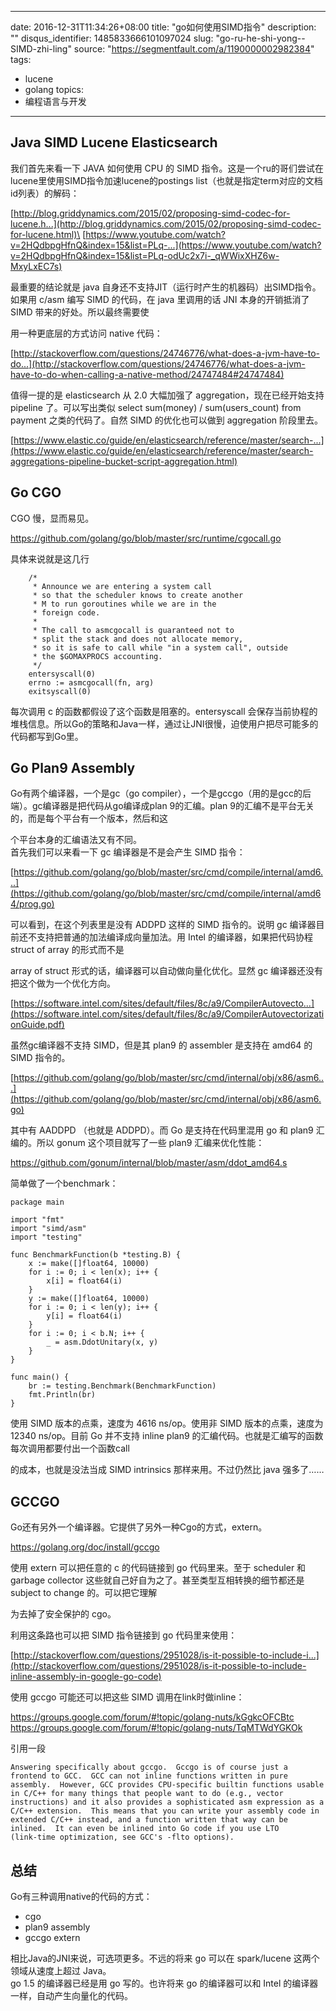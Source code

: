 
---
date: 2016-12-31T11:34:26+08:00
title: "go如何使用SIMD指令"
description: ""
disqus_identifier: 1485833666101097024
slug: "go-ru-he-shi-yong--SIMD-zhi-ling"
source: "https://segmentfault.com/a/1190000002982384"
tags: 
- lucene 
- golang 
topics:
- 编程语言与开发
---

Java SIMD Lucene Elasticsearch
------------------------------

我们首先来看一下 JAVA 如何使用 CPU 的 SIMD
指令。这是一个ru的哥们尝试在lucene里使用SIMD指令加速lucene的postings
list（也就是指定term对应的文档id列表）的解码：

[http://blog.griddynamics.com/2015/02/proposing-simd-codec-for-lucene.h...](http://blog.griddynamics.com/2015/02/proposing-simd-codec-for-lucene.html)\
[https://www.youtube.com/watch?v=2HQdbpgHfnQ&index=15&list=PLq-...](https://www.youtube.com/watch?v=2HQdbpgHfnQ&index=15&list=PLq-odUc2x7i-_qWWixXHZ6w-MxyLxEC7s)

最重要的结论就是 java
自身还不支持JIT（运行时产生的机器码）出SIMD指令。如果用 c/asm 编写 SIMD
的代码，在 java 里调用的话 JNI 本身的开销抵消了 SIMD
带来的好处。所以最终需要使

用一种更底层的方式访问 native 代码：

[http://stackoverflow.com/questions/24746776/what-does-a-jvm-have-to-do...](http://stackoverflow.com/questions/24746776/what-does-a-jvm-have-to-do-when-calling-a-native-method/24747484#24747484)

值得一提的是 elasticsearch 从 2.0 大幅加强了
aggregation，现在已经开始支持 pipeline 了。可以写出类似 select
sum(money) / sum(users\_count) from payment 之类的代码了。自然 SIMD
的优化也可以做到 aggregation 阶段里去。

[https://www.elastic.co/guide/en/elasticsearch/reference/master/search-...](https://www.elastic.co/guide/en/elasticsearch/reference/master/search-aggregations-pipeline-bucket-script-aggregation.html)

Go CGO
------

CGO 慢，显而易见。

<https://github.com/golang/go/blob/master/src/runtime/cgocall.go>

具体来说就是这几行

        /*
         * Announce we are entering a system call
         * so that the scheduler knows to create another
         * M to run goroutines while we are in the
         * foreign code.
         *
         * The call to asmcgocall is guaranteed not to
         * split the stack and does not allocate memory,
         * so it is safe to call while "in a system call", outside
         * the $GOMAXPROCS accounting.
         */
        entersyscall(0)
        errno := asmcgocall(fn, arg)
        exitsyscall(0)

每次调用 c 的函数都假设了这个函数是阻塞的。entersyscall
会保存当前协程的堆栈信息。所以Go的策略和Java一样，通过让JNI很慢，迫使用户把尽可能多的代码都写到Go里。

Go Plan9 Assembly
-----------------

Go有两个编译器，一个是gc（go
compiler），一个是gccgo（用的是gcc的后端）。gc编译器是把代码从go编译成plan
9的汇编。plan 9的汇编不是平台无关的，而是每个平台有一个版本，然后和这

个平台本身的汇编语法又有不同。\
首先我们可以来看一下 gc 编译器是不是会产生 SIMD 指令：

[https://github.com/golang/go/blob/master/src/cmd/compile/internal/amd6...](https://github.com/golang/go/blob/master/src/cmd/compile/internal/amd64/prog.go)

可以看到，在这个列表里是没有 ADDPD 这样的 SIMD 指令的。说明 gc
编译器目前还不支持把普通的加法编译成向量加法。用 Intel
的编译器，如果把代码协程 struct of array 的形式而不是

array of struct 形式的话，编译器可以自动做向量化优化。显然 gc
编译器还没有把这个做为一个优化方向。

[https://software.intel.com/sites/default/files/8c/a9/CompilerAutovecto...](https://software.intel.com/sites/default/files/8c/a9/CompilerAutovectorizationGuide.pdf)

虽然gc编译器不支持 SIMD，但是其 plan9 的 assembler 是支持在 amd64 的
SIMD 指令的。

[https://github.com/golang/go/blob/master/src/cmd/internal/obj/x86/asm6...](https://github.com/golang/go/blob/master/src/cmd/internal/obj/x86/asm6.go)

其中有 AADDPD （也就是 ADDPD）。而 Go 是支持在代码里混用 go 和 plan9
汇编的。所以 gonum 这个项目就写了一些 plan9 汇编来优化性能：

<https://github.com/gonum/internal/blob/master/asm/ddot_amd64.s>

简单做了一个benchmark：

    package main

    import "fmt"
    import "simd/asm"
    import "testing"

    func BenchmarkFunction(b *testing.B) {
        x := make([]float64, 10000)
        for i := 0; i < len(x); i++ {
            x[i] = float64(i)
        }
        y := make([]float64, 10000)
        for i := 0; i < len(y); i++ {
            y[i] = float64(i)
        }
        for i := 0; i < b.N; i++ {
            _ = asm.DdotUnitary(x, y)
        }
    }

    func main() {
        br := testing.Benchmark(BenchmarkFunction)
        fmt.Println(br)
    }

使用 SIMD 版本的点乘，速度为 4616 ns/op。使用非 SIMD 版本的点乘，速度为
12340 ns/op。目前 Go 并不支持 inline plan9
的汇编代码。也就是汇编写的函数每次调用都要付出一个函数call

的成本，也就是没法当成 SIMD intrinsics 那样来用。不过仍然比 java
强多了……

GCCGO
-----

Go还有另外一个编译器。它提供了另外一种Cgo的方式，extern。

<https://golang.org/doc/install/gccgo>

使用 extern 可以把任意的 c 的代码链接到 go 代码里来。至于 scheduler 和
garbage collector 这些就自己好自为之了。甚至类型互相转换的细节都还是
subject to change 的。可以把它理解

为去掉了安全保护的 cgo。

利用这条路也可以把 SIMD 指令链接到 go 代码里来使用：

[http://stackoverflow.com/questions/2951028/is-it-possible-to-include-i...](http://stackoverflow.com/questions/2951028/is-it-possible-to-include-inline-assembly-in-google-go-code)

使用 gccgo 可能还可以把这些 SIMD 调用在link时做inline：

<https://groups.google.com/forum/#!topic/golang-nuts/kGgkcOFCBtc>\
<https://groups.google.com/forum/#!topic/golang-nuts/TqMTWdYGKOk>

引用一段

    Answering specifically about gccgo.  Gccgo is of course just a 
    frontend to GCC.  GCC can not inline functions written in pure 
    assembly.  However, GCC provides CPU-specific builtin functions usable 
    in C/C++ for many things that people want to do (e.g., vector 
    instructions) and it also provides a sophisticated asm expression as a 
    C/C++ extension.  This means that you can write your assembly code in 
    extended C/C++ instead, and a function written that way can be 
    inlined.  It can even be inlined into Go code if you use LTO 
    (link-time optimization, see GCC's -flto options). 

总结
----

Go有三种调用native的代码的方式：

-   cgo
-   plan9 assembly
-   gccgo extern

相比Java的JNI来说，可选项更多。不远的将来 go 可以在 spark/lucene
这两个领域从速度上超过 Java。\
go 1.5 的编译器已经是用 go 写的。也许将来 go 的编译器可以和 Intel
的编译器一样，自动产生向量化的代码。

